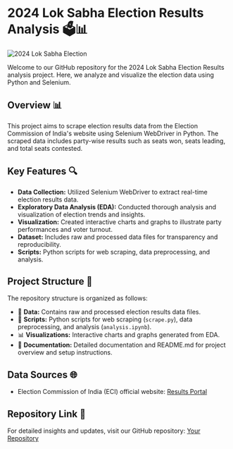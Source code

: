 # 2024 Lok Sabha Election Results Analysis 🗳️📊

![2024 Lok Sabha Election](https://www.businesstoday.in/whatever_image_link_you_want.jpg)

Welcome to our GitHub repository for the 2024 Lok Sabha Election Results analysis project. Here, we analyze and visualize the election data using Python and Selenium.

## Overview 📊

This project aims to scrape election results data from the Election Commission of India's website using Selenium WebDriver in Python. The scraped data includes party-wise results such as seats won, seats leading, and total seats contested.

## Key Features 🔍

- **Data Collection:** Utilized Selenium WebDriver to extract real-time election results data.
- **Exploratory Data Analysis (EDA):** Conducted thorough analysis and visualization of election trends and insights.
- **Visualization:** Created interactive charts and graphs to illustrate party performances and voter turnout.
- **Dataset:** Includes raw and processed data files for transparency and reproducibility.
- **Scripts:** Python scripts for web scraping, data preprocessing, and analysis.

## Project Structure 📁

The repository structure is organized as follows:
- 📂 **Data:** Contains raw and processed election results data files.
- 🐍 **Scripts:** Python scripts for web scraping (`scrape.py`), data preprocessing, and analysis (`analysis.ipynb`).
- 📊 **Visualizations:** Interactive charts and graphs generated from EDA.
- 📝 **Documentation:** Detailed documentation and README.md for project overview and setup instructions.

## Data Sources 🌐

- Election Commission of India (ECI) official website: [Results Portal](https://results.eci.gov.in/PcResultGenJune2024/index.htm)

## Repository Link 🔗

For detailed insights and updates, visit our GitHub repository: [Your Repository](https://github.com/yourusername/your-repository)
